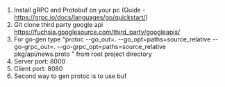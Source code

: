 1. Install gRPC and Protobuf on your pc (Guide - https://grpc.io/docs/languages/go/quickstart/)
2. Git clone third party google api https://fuchsia.googlesource.com/third_party/googleapis/
3. For go-gen type "protoc --go_out=. --go_opt=paths=source_relative     --go-grpc_out=. --go-grpc_opt=paths=source_relative     pkg/api/news.proto
   " from root project directory
4. Server port: 8000
5. Client port: 8080
6. Second way to gen protoc is to use buf